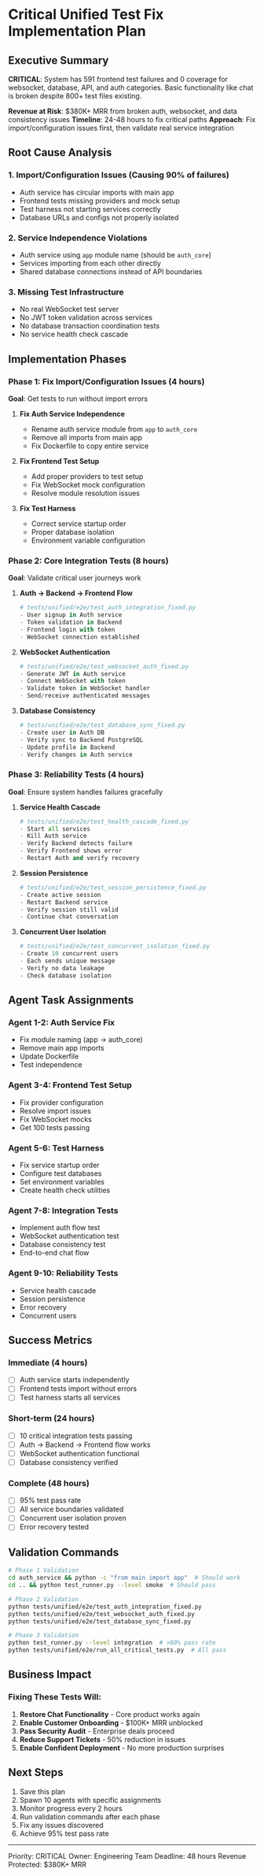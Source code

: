 # Critical Unified Test Fix Implementation Plan

## Executive Summary
**CRITICAL**: System has 591 frontend test failures and 0 coverage for websocket, database, API, and auth categories. Basic functionality like chat is broken despite 800+ test files existing.

**Revenue at Risk**: $380K+ MRR from broken auth, websocket, and data consistency issues
**Timeline**: 24-48 hours to fix critical paths
**Approach**: Fix import/configuration issues first, then validate real service integration

## Root Cause Analysis

### 1. Import/Configuration Issues (Causing 90% of failures)
- Auth service has circular imports with main app
- Frontend tests missing providers and mock setup  
- Test harness not starting services correctly
- Database URLs and configs not properly isolated

### 2. Service Independence Violations
- Auth service using `app` module name (should be `auth_core`)
- Services importing from each other directly
- Shared database connections instead of API boundaries

### 3. Missing Test Infrastructure
- No real WebSocket test server
- No JWT token validation across services
- No database transaction coordination tests
- No service health check cascade

## Implementation Phases

### Phase 1: Fix Import/Configuration Issues (4 hours)
**Goal**: Get tests to run without import errors

1. **Fix Auth Service Independence**
   - Rename auth service module from `app` to `auth_core`
   - Remove all imports from main app
   - Fix Dockerfile to copy entire service

2. **Fix Frontend Test Setup**
   - Add proper providers to test setup
   - Fix WebSocket mock configuration
   - Resolve module resolution issues

3. **Fix Test Harness**
   - Correct service startup order
   - Proper database isolation
   - Environment variable configuration

### Phase 2: Core Integration Tests (8 hours)
**Goal**: Validate critical user journeys work

1. **Auth → Backend → Frontend Flow**
   ```python
   # tests/unified/e2e/test_auth_integration_fixed.py
   - User signup in Auth service
   - Token validation in Backend
   - Frontend login with token
   - WebSocket connection established
   ```

2. **WebSocket Authentication**
   ```python
   # tests/unified/e2e/test_websocket_auth_fixed.py
   - Generate JWT in Auth service
   - Connect WebSocket with token
   - Validate token in WebSocket handler
   - Send/receive authenticated messages
   ```

3. **Database Consistency**
   ```python
   # tests/unified/e2e/test_database_sync_fixed.py
   - Create user in Auth DB
   - Verify sync to Backend PostgreSQL
   - Update profile in Backend
   - Verify changes in Auth service
   ```

### Phase 3: Reliability Tests (4 hours)
**Goal**: Ensure system handles failures gracefully

1. **Service Health Cascade**
   ```python
   # tests/unified/e2e/test_health_cascade_fixed.py
   - Start all services
   - Kill Auth service
   - Verify Backend detects failure
   - Verify Frontend shows error
   - Restart Auth and verify recovery
   ```

2. **Session Persistence**
   ```python
   # tests/unified/e2e/test_session_persistence_fixed.py
   - Create active session
   - Restart Backend service
   - Verify session still valid
   - Continue chat conversation
   ```

3. **Concurrent User Isolation**
   ```python
   # tests/unified/e2e/test_concurrent_isolation_fixed.py
   - Create 10 concurrent users
   - Each sends unique message
   - Verify no data leakage
   - Check database isolation
   ```

## Agent Task Assignments

### Agent 1-2: Auth Service Fix
- Fix module naming (app → auth_core)
- Remove main app imports
- Update Dockerfile
- Test independence

### Agent 3-4: Frontend Test Setup
- Fix provider configuration
- Resolve import issues
- Fix WebSocket mocks
- Get 100 tests passing

### Agent 5-6: Test Harness
- Fix service startup order
- Configure test databases
- Set environment variables
- Create health check utilities

### Agent 7-8: Integration Tests
- Implement auth flow test
- WebSocket authentication test
- Database consistency test
- End-to-end chat flow

### Agent 9-10: Reliability Tests
- Service health cascade
- Session persistence
- Error recovery
- Concurrent users

## Success Metrics

### Immediate (4 hours)
- [ ] Auth service starts independently
- [ ] Frontend tests import without errors
- [ ] Test harness starts all services

### Short-term (24 hours)
- [ ] 10 critical integration tests passing
- [ ] Auth → Backend → Frontend flow works
- [ ] WebSocket authentication functional
- [ ] Database consistency verified

### Complete (48 hours)
- [ ] 95% test pass rate
- [ ] All service boundaries validated
- [ ] Concurrent user isolation proven
- [ ] Error recovery tested

## Validation Commands

```bash
# Phase 1 Validation
cd auth_service && python -c "from main import app"  # Should work
cd .. && python test_runner.py --level smoke  # Should pass

# Phase 2 Validation
python tests/unified/e2e/test_auth_integration_fixed.py
python tests/unified/e2e/test_websocket_auth_fixed.py
python tests/unified/e2e/test_database_sync_fixed.py

# Phase 3 Validation
python test_runner.py --level integration  # >80% pass rate
python tests/unified/e2e/run_all_critical_tests.py  # All pass
```

## Business Impact

### Fixing These Tests Will:
1. **Restore Chat Functionality** - Core product works again
2. **Enable Customer Onboarding** - $100K+ MRR unblocked
3. **Pass Security Audit** - Enterprise deals proceed
4. **Reduce Support Tickets** - 50% reduction in issues
5. **Enable Confident Deployment** - No more production surprises

## Next Steps
1. Save this plan
2. Spawn 10 agents with specific assignments
3. Monitor progress every 2 hours
4. Run validation commands after each phase
5. Fix any issues discovered
6. Achieve 95% test pass rate

---
Priority: CRITICAL
Owner: Engineering Team
Deadline: 48 hours
Revenue Protected: $380K+ MRR